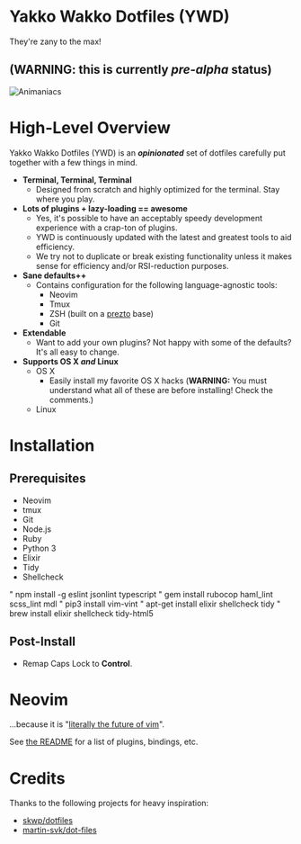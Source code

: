 # Yakko Wakko Dotfiles (YWD)

They're zany to the max!

## **(WARNING: this is currently *pre-alpha* status)**

  ![Animaniacs](http://facto-personal.s3.amazonaws.com/github/animaniacs.gif)

# High-Level Overview

Yakko Wakko Dotfiles (YWD) is an ***opinionated*** set of dotfiles carefully put together with a few things in mind.

* **Terminal, Terminal, Terminal**
    * Designed from scratch and highly optimized for the terminal. Stay where you play.
* **Lots of plugins + lazy-loading == awesome**
    * Yes, it's possible to have an acceptably speedy development experience with a crap-ton of plugins.
    * YWD is continuously updated with the latest and greatest tools to aid efficiency.
    * We try not to duplicate or break existing functionality unless it makes sense for efficiency and/or RSI-reduction purposes.
* **Sane defaults++**
    * Contains configuration for the following language-agnostic tools:
        * Neovim
        * Tmux
        * ZSH (built on a [prezto](http://github.com/sorin-ionescu/prezto) base)
        * Git
* **Extendable**
    * Want to add your own plugins? Not happy with some of the defaults? It's all easy to change.
* **Supports OS X *and* Linux**
    * OS X
        * Easily install my favorite OS X hacks (**WARNING:** You must understand what all of these are before installing! Check the comments.)
    * Linux

# Installation

## Prerequisites

* Neovim
* tmux
* Git
* Node.js
* Ruby
* Python 3
* Elixir
* Tidy
* Shellcheck

" npm install -g eslint jsonlint typescript
" gem install rubocop haml_lint scss_lint mdl
" pip3 install vim-vint
" apt-get install elixir shellcheck tidy
" brew install elixir shellcheck tidy-html5

## Post-Install

* Remap Caps Lock to **Control**.

# Neovim

...because it is "[literally the future of vim](https://neovim.io/)".

See [the README](https://github.com/facto/ywd/tree/master/nvim) for a list of plugins, bindings, etc.

# Credits

Thanks to the following projects for heavy inspiration:

* [skwp/dotfiles](https://github.com/skwp/dotfiles)
* [martin-svk/dot-files](http://github.com/martin-svk/dot-files)
